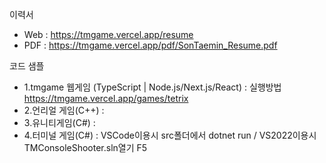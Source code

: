 이력서
- Web : https://tmgame.vercel.app/resume
- PDF : https://tmgame.vercel.app/pdf/SonTaemin_Resume.pdf

코드 샘플
- 1.tmgame 웹게임 (TypeScript | Node.js/Next.js/React) : 실행방법 https://tmgame.vercel.app/games/tetrix
- 2.언리얼 게임(C++) : 
- 3.유니티게임(C#) :
- 4.터미널 게임(C#) : VSCode이용시 src폴더에서 dotnet run / VS2022이용시 TMConsoleShooter.sln열기 F5